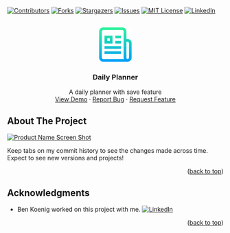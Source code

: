 <div id="top"></div>
<!--
*** Thanks for checking out the Best-README-Template. If you have a suggestion
*** that would make this better, please fork the repo and create a pull request
*** or simply open an issue with the tag "enhancement".
*** Don't forget to give the project a star!
*** Thanks again! Now go create something AMAZING! :D
-->



<!-- PROJECT SHIELDS -->
<!--
*** I'm using markdown "reference style" links for readability.
*** Reference links are enclosed in brackets [ ] instead of parentheses ( ).
*** See the bottom of this document for the declaration of the reference variables
*** for contributors-url, forks-url, etc. This is an optional, concise syntax you may use.
*** https://www.markdownguide.org/basic-syntax/#reference-style-links
-->
[![Contributors][contributors-shield]][contributors-url]
[![Forks][forks-shield]][forks-url]
[![Stargazers][stars-shield]][stars-url]
[![Issues][issues-shield]][issues-url]
[![MIT License][license-shield]][license-url]
[![LinkedIn][linkedin-shield]][linkedin-url]



<!-- PROJECT LOGO -->
<br />
<div align="center">
  <a href="https://atmention.github.io/daily_planner/">
    <img src="assets/images/logo.png" alt="Logo" width="80" height="80">
  </a>

<h3 align="center">Daily Planner</h3>

  <p align="center">
    A daily planner with save feature
    <br />
    <a href="https://atmention.github.io/daily_planner/">View Demo</a>
    ·
    <a href="https://atmention.github.io/daily_planner/issues">Report Bug</a>
    ·
    <a href="https://atmention.github.io/daily_planner/issues">Request Feature</a>
  </p>
</div>



<!-- ABOUT THE PROJECT -->
## About The Project

[![Product Name Screen Shot][product-screenshot]](https://atmention.github.io/daily_planner/)

Keep tabs on my commit history to see the changes made across time.
Expect to see new versions and projects!

<p align="right">(<a href="#top">back to top</a>)</p>

<!-- ACKNOWLEDGMENTS -->
## Acknowledgments

* Ben Koenig worked on this project with me. [![LinkedIn][linkedin-shield]][linkedin-url-ben]

<p align="right">(<a href="#top">back to top</a>)</p>



<!-- MARKDOWN LINKS & IMAGES -->
<!-- https://www.markdownguide.org/basic-syntax/#reference-style-links -->
[contributors-shield]: https://img.shields.io/github/contributors/atmention/daily_planner.svg?style=for-the-badge
[contributors-url]: https://github.com/atmention/daily_planner/graphs/contributors
[forks-shield]: https://img.shields.io/github/forks/atmention/daily_planner.svg?style=for-the-badge
[forks-url]: https://github.com/atmention/daily_planner/network/members
[stars-shield]: https://img.shields.io/github/stars/atmention/daily_planner.svg?style=for-the-badge
[stars-url]: https://github.com/atmention/daily_planner/stargazers
[issues-shield]: https://img.shields.io/github/issues/atmention/daily_planner.svg?style=for-the-badge
[issues-url]: https://github.com/atmention/daily_planner/issues
[license-shield]: https://img.shields.io/github/license/atmention/daily_planner.svg?style=for-the-badge
[license-url]: https://github.com/atmention/daily_planner/blob/main/LICENSE
[linkedin-shield]: https://img.shields.io/badge/-LinkedIn-black.svg?style=for-the-badge&logo=linkedin&colorB=555
[linkedin-url]: https://www.linkedin.com/in/tim-carrier-9a2a9a22/
[linkedin-url-ben]: https://www.linkedin.com/in/bk09/
[product-screenshot]: /assets/images/screenshot.png


